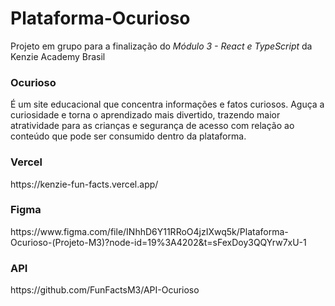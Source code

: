 # Plataforma-Ocurioso
Projeto em grupo para a finalização do *Módulo 3 - React e TypeScript* da Kenzie Academy Brasil

<h3>Ocurioso</h3>
<p> É um site educacional que concentra informações e fatos curiosos. Aguça a curiosidade e torna o aprendizado mais divertido, trazendo maior atratividade para as crianças e segurança de acesso com relação ao conteúdo que pode ser consumido dentro da plataforma.</p>

<h3>Vercel</h3>
https://kenzie-fun-facts.vercel.app/

<h3>Figma</h3>
https://www.figma.com/file/INhhD6Y11RRoO4jzIXwq5k/Plataforma-Ocurioso-(Projeto-M3)?node-id=19%3A4202&t=sFexDoy3QQYrw7xU-1

<h3>API</h3>
https://github.com/FunFactsM3/API-Ocurioso
